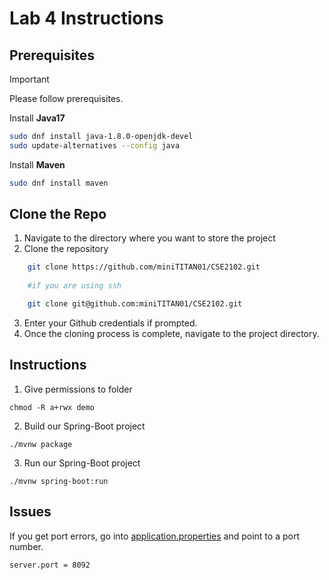 # Lab 4 Instructions 

## **Prerequisites**
> [!IMPORTANT]
> Please follow prerequisites.

Install **Java17** 
```bash 
sudo dnf install java-1.8.0-openjdk-devel
sudo update-alternatives --config java 
```

Install **Maven**
```bash 
sudo dnf install maven
 ```

## **Clone the Repo**

1. Navigate to the directory where you want to store the project 
2. Clone the repository 
``` bash 
    git clone https://github.com/miniTITAN01/CSE2102.git
    
    #if you are using ssh 

    git clone git@github.com:miniTITAN01/CSE2102.git
```

3. Enter your Github credentials if prompted. 
4. Once the cloning process is complete, navigate to the project directory. 

## **Instructions** 

1. Give permissions to folder 
```
chmod -R a+rwx demo  
```

2. Build our Spring-Boot project 
```
./mvnw package
```

3. Run our Spring-Boot project 
```
./mvnw spring-boot:run
```

## **Issues** 
If you get port errors, go into [application.properties](https://github.com/miniTITAN01/CSE2102/spr/demo/src/main/resources/application.properties) and point to a port number. 
```
server.port = 8092
```



